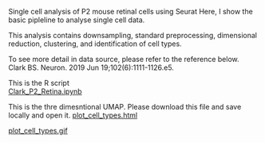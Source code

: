 Single cell analysis of P2 mouse retinal cells using Seurat
Here, I show the basic pipleline to analyse single cell data.

This analysis contains downsampling, standard preprocessing, dimensional reduction, clustering, and identification of cell types.

To see more detail in data source, please refer to the reference below.   
Clark BS. Neuron. 2019 Jun 19;102(6):1111-1126.e5.   

This is the R script   
[Clark_P2_Retina.ipynb](./Clark_P2_Retina.ipynb)   

This is the thre dimesntional UMAP. Please download this file and save locally and open it.
[plot_cell_types.html](./plot_cell_types.html)    

[plot_cell_types.gif](./plot_cell_types.gif)
